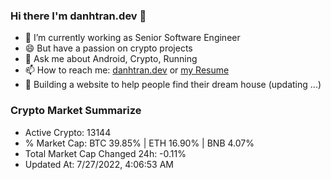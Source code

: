 ### Hi there I'm danhtran.dev 👋

- 🔭 I’m currently working as Senior Software Engineer
- 😄 But have a passion on crypto projects
- 💬 Ask me about Android, Crypto, Running 
- 📫 How to reach me: <a href="https://danhtran.dev" target="_blank">danhtran.dev</a> or <a href="Developer-Resume.pdf" target="_blank">my Resume</a>
- 🌱 Building a website to help people find their dream house (updating ...)

### Crypto Market Summarize
- Active Crypto: 13144
- % Market Cap: BTC 39.85% | ETH 16.90% | BNB 4.07%
- Total Market Cap Changed 24h: -0.11%
- Updated At: 7/27/2022, 4:06:53 AM
